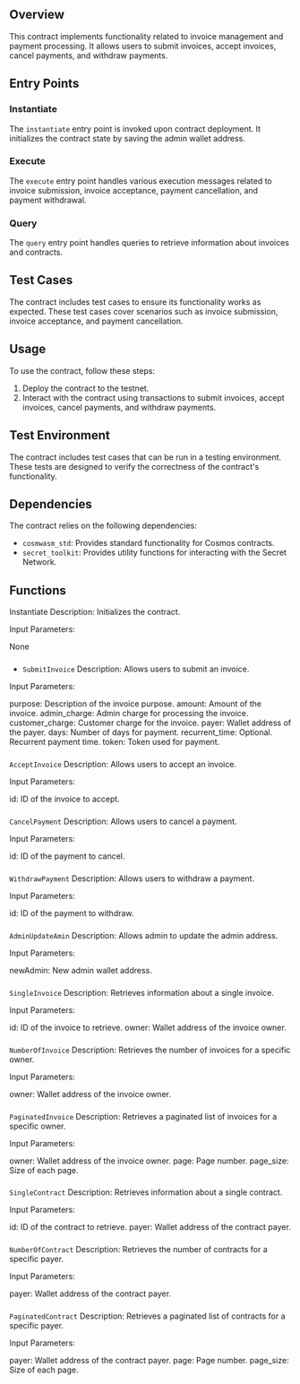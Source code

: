 ## Overview

This contract implements functionality related to invoice management and payment processing. It allows users to submit invoices, accept invoices, cancel payments, and withdraw payments.

## Entry Points

### Instantiate

The `instantiate` entry point is invoked upon contract deployment. It initializes the contract state by saving the admin wallet address.

### Execute

The `execute` entry point handles various execution messages related to invoice submission, invoice acceptance, payment cancellation, and payment withdrawal.

### Query

The `query` entry point handles queries to retrieve information about invoices and contracts.

## Test Cases

The contract includes test cases to ensure its functionality works as expected. These test cases cover scenarios such as invoice submission, invoice acceptance, and payment cancellation.

## Usage

To use the contract, follow these steps:

1. Deploy the contract to the testnet.
2. Interact with the contract using transactions to submit invoices, accept invoices, cancel payments, and withdraw payments.

## Test Environment

The contract includes test cases that can be run in a testing environment. These tests are designed to verify the correctness of the contract's functionality.

## Dependencies

The contract relies on the following dependencies:

- `cosmwasm_std`: Provides standard functionality for Cosmos contracts.
- `secret_toolkit`: Provides utility functions for interacting with the Secret Network.

## Functions

Instantiate
Description: Initializes the contract.

Input Parameters:

None

###
- `SubmitInvoice`
Description: Allows users to submit an invoice.

Input Parameters:

purpose: Description of the invoice purpose.
amount: Amount of the invoice.
admin_charge: Admin charge for processing the invoice.
customer_charge: Customer charge for the invoice.
payer: Wallet address of the payer.
days: Number of days for payment.
recurrent_time: Optional. Recurrent payment time.
token: Token used for payment.

###
`AcceptInvoice`
Description: Allows users to accept an invoice.

Input Parameters:

id: ID of the invoice to accept.

###
`CancelPayment`
Description: Allows users to cancel a payment.

Input Parameters:

id: ID of the payment to cancel.

###
`WithdrawPayment`
Description: Allows users to withdraw a payment.

Input Parameters:

id: ID of the payment to withdraw.

###
`AdminUpdateAmin`
Description: Allows admin to update the admin address.

Input Parameters:

newAdmin: New admin wallet address.

###
`SingleInvoice`
Description: Retrieves information about a single invoice.

Input Parameters:

id: ID of the invoice to retrieve.
owner: Wallet address of the invoice owner.

###
`NumberOfInvoice`
Description: Retrieves the number of invoices for a specific owner.

Input Parameters:

owner: Wallet address of the invoice owner.

###
`PaginatedInvoice`
Description: Retrieves a paginated list of invoices for a specific owner.

Input Parameters:

owner: Wallet address of the invoice owner.
page: Page number.
page_size: Size of each page.

###
`SingleContract`
Description: Retrieves information about a single contract.

Input Parameters:

id: ID of the contract to retrieve.
payer: Wallet address of the contract payer.

###
`NumberOfContract`
Description: Retrieves the number of contracts for a specific payer.

Input Parameters:

payer: Wallet address of the contract payer.

###
`PaginatedContract`
Description: Retrieves a paginated list of contracts for a specific payer.

Input Parameters:

payer: Wallet address of the contract payer.
page: Page number.
page_size: Size of each page.